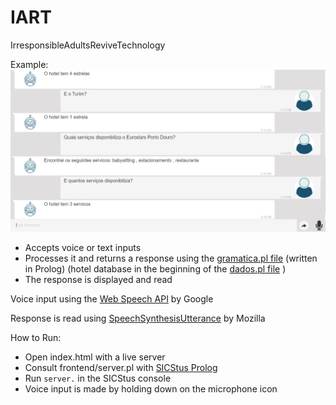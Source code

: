 # IART
IrresponsibleAdultsReviveTechnology

Example:
![Example image](/exemplo.png?raw=true)

* Accepts voice or text inputs
* Processes it and returns a response using the [gramatica.pl file](/gramatica.pl) (written in Prolog) (hotel database in the beginning of the [dados.pl file](/dados.pl) )
* The response is displayed and read

Voice input using the [Web Speech API](https://developers.google.com/web/updates/2013/01/Voice-Driven-Web-Apps-Introduction-to-the-Web-Speech-API) by Google

Response is read using [SpeechSynthesisUtterance](https://developer.mozilla.org/pt-BR/docs/Web/API/SpeechSynthesisUtterance) by Mozilla

How to Run:
* Open index.html with a live server
* Consult frontend/server.pl with [SICStus Prolog](https://sicstus.sics.se/)
* Run `server.` in the SICStus console
* Voice input is made by holding down on the microphone icon
